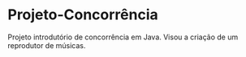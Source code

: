 # Projeto-Concorrência
Projeto introdutório de concorrência em Java. Visou a criação de um reprodutor de músicas.

